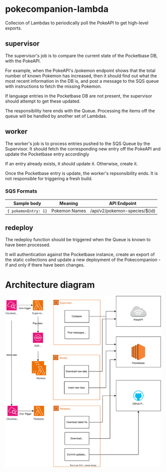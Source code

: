 # pokecompanion-lambda

Collecion of Lambdas to periodically poll the PokeAPI to get high-level exports.

## supervisor

The supervisor's job is to compare the current state of the Pocketbase DB, with the PokeAPI.

For example, when the PokeAPI's /pokemon endpoint shows that the total number of known Pokemon has increased, then it should find out what the most recent information in the DB is, and post a message to the SQS queue with instructions to fetch the missing Pokemon.

If language entries in the Pocketbase DB are not present, the supervisor should attempt to get these updated.

The responsibility here ends with the Queue. Processing the items off the queue will be handled by another set of Lambdas.

## worker

The worker's job is to process entries pushed to the SQS Queue by the Supervisor. It should fetch the corresponding new entry off the PokeAPI and update the Pocketbase entry accordingly

If an entry already exists, it should update it. Otherwise, create it.

Once the Pocketbase entry is update, the worker's repsonsibility ends. It is not responsible for triggering a fresh build.

### SQS Formats

| Sample body          | Meaning       | API Endpoint                  |
| -------------------- | ------------- | ----------------------------- |
| `{ pokemonEntry: 1}` | Pokemon Names | /api/v2/pokemon-species/${id} |

## redeploy

The redeploy function should be triggered when the Queue is known to have been processed.

It will authentication against the Pocketbase instance, create an export of the static collections and update a new deployment of the Pokecompanion - if and only if there have been changes.

# Architecture diagram

![Diagram](.github/diagram.svg)
